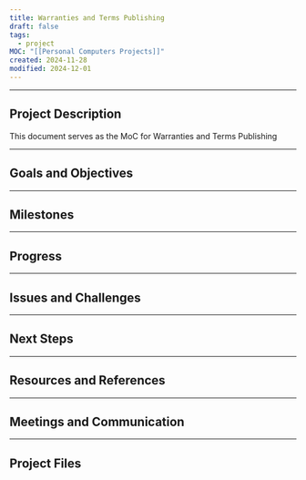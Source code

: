 ```yaml
---
title: Warranties and Terms Publishing
draft: false
tags:
  - project
MOC: "[[Personal Computers Projects]]"
created: 2024-11-28
modified: 2024-12-01
---
```



---
## Project Description
This document serves as the MoC for Warranties and Terms Publishing

---
## Goals and Objectives


---
## Milestones


---
## Progress


---
## Issues and Challenges


---
## Next Steps


---
## Resources and References


---
## Meetings and Communication


---
## Project Files
 